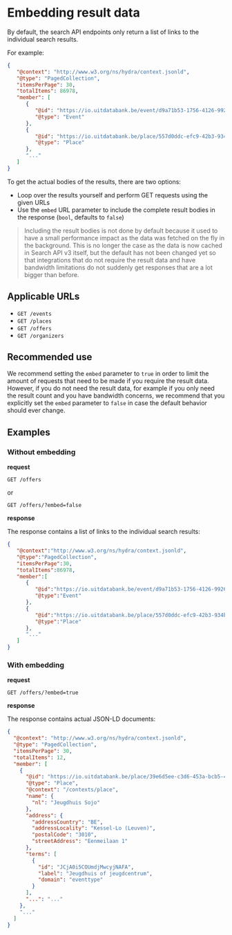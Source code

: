 # Embedding result data

By default, the search API endpoints only return a list of links to the individual search results.

For example:

```json
{
   "@context": "http://www.w3.org/ns/hydra/context.jsonld",
   "@type": "PagedCollection",
   "itemsPerPage": 30,
   "totalItems": 86978,
   "member": [
      {
         "@id": "https://io.uitdatabank.be/event/d9a71b53-1756-4126-9926-a83f5dd84f45",
         "@type": "Event"
      },
      {
         "@id": "https://io.uitdatabank.be/place/557d0ddc-efc9-42b3-934b-9f88b0945ab1",
         "@type": "Place"
      },
      "..."
   ]
}
```

To get the actual bodies of the results, there are two options:

* Loop over the results yourself and perform GET requests using the given URLs
* Use the `embed`  URL parameter to include the complete result bodies in the response (`bool`, defaults to `false`)

<!-- theme: success -->

> Including the result bodies is not done by default because it used to have a small performance impact as the data was fetched on the fly in the background. This is no longer the case as the data is now cached in Search API v3 itself, but the default has not been changed yet so that integrations that do not require the result data and have bandwidth limitations do not suddenly get responses that are a lot bigger than before.

## Applicable URLs

* `GET /events`
* `GET /places`
* `GET /offers`
* `GET /organizers`

## Recommended use

We recommend setting the `embed` parameter to `true` in order to limit the amount of requests that need to be made if you require the result data. However, if you do not need the result data, for example if you only need the result count and you have bandwidth concerns, we recommend that you explicitly set the `embed` parameter to `false` in case the default behavior should ever change.

## Examples

### Without embedding

**request**

```
GET /offers
```

or

```
GET /offers/?embed=false
```

**response**

The response contains a list of links to the individual search results:

```json
{
   "@context":"http://www.w3.org/ns/hydra/context.jsonld",
   "@type":"PagedCollection",
   "itemsPerPage":30,
   "totalItems":86978,
   "member":[
      {
         "@id":"https://io.uitdatabank.be/event/d9a71b53-1756-4126-9926-a83f5dd84f45",
         "@type":"Event"
      },
      {
         "@id":"https://io.uitdatabank.be/place/557d0ddc-efc9-42b3-934b-9f88b0945ab1",
         "@type":"Place"
      },
      "..."
   ]
}
```

### With embedding

**request**

```
GET /offers/?embed=true
```

**response**

The response contains actual JSON-LD documents:

```json
{
  "@context": "http://www.w3.org/ns/hydra/context.jsonld",
  "@type": "PagedCollection",
  "itemsPerPage": 30,
  "totalItems": 12,
  "member": [
    {
      "@id": "https://io.uitdatabank.be/place/39e6d5ee-c3d6-453a-bcb5-4e6e0eaf7054",
      "@type": "Place",
      "@context": "/contexts/place",
      "name": {
        "nl": "Jeugdhuis Sojo"
      },
      "address": {
        "addressCountry": "BE",
        "addressLocality": "Kessel-Lo (Leuven)",
        "postalCode": "3010",
        "streetAddress": "Eenmeilaan 1"
      },
      "terms": [
        {
          "id": "JCjA0i5COUmdjMwcyjNAFA",
          "label": "Jeugdhuis of jeugdcentrum",
          "domain": "eventtype"
        }
      ],
      "...": "..."
    },
    "..."
  ]
}
```

